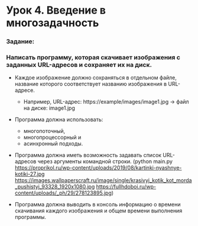 # Урок 4. Введение в многозадачность

### Задание:

### Написать программу, которая скачивает изображения с заданных URL-адресов и сохраняет их на диск. 

  * Каждое изображение должно сохраняться в отдельном файле, название которого соответствует названию 
  изображения в URL-адресе.
    - Например, URL-адрес: https://example/images/image1.jpg -> файл на диске: image1.jpg
  
  * Программа должна использовать: 
    - многопоточный, 
    - многопроцессорный и 
    - асинхронный подходы.
  
  * Программа должна иметь возможность задавать список URL-адресов через аргументы командной строки.
    (python main.py https://proprikol.ru/wp-content/uploads/2019/08/kartinki-nyashnye-kotiki-27.jpg 
    https://images.wallpaperscraft.ru/image/single/krasivyj_kotik_kot_morda_pushistyj_93328_1920x1080.jpg 
    https://fullhdoboi.ru/wp-content/uploads/_ph/29/278123895.jpg)

  * Программа должна выводить в консоль информацию о времени скачивания каждого изображения 
  и общем времени выполнения программы.